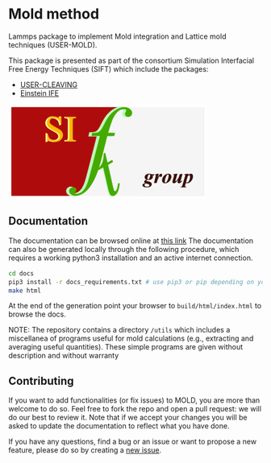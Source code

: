# Mold method

Lammps package to implement Mold integration and Lattice mold techniques (USER-MOLD).

This package is presented as part of the consortium Simulation Interfacial Free Energy Techniques (SIFT) which include the packages:

  - [USER-CLEAVING](https://github.com/demonico85/cleaving/tree/master)
  - [Einstein IFE](https://github.com/syeandel/Einstein_IFE)

![SIFT group](./docs/figs/final_logo.png)

## Documentation

The documentation can be browsed online at [this link](https://andresrtejedor.github.io/Mold/) The documentation can also be generated locally through the following procedure, which requires a working python3 installation and an active internet connection.

```bash
cd docs
pip3 install -r docs_requirements.txt # use pip3 or pip depending on your local setup
make html
```
At the end of the generation point your browser to `build/html/index.html` to browse the docs.

NOTE: The repository contains a directory `/utils` which includes a miscellanea of programs useful for  mold calculations (e.g., extracting and averaging useful quantities). These simple programs are given without description and without warranty

## Contributing

If you want to add functionalities (or fix issues) to MOLD, you are more than welcome to do so. Feel free to fork the repo and open a pull request: we will do our best to review it. Note that if we accept your changes you will be asked to update the documentation to reflect what you have done.

If you have any questions, find a bug or an issue or want to propose a new feature, please do so by creating a [new issue](https://github.com/AndresRTejedor/Mold/issues). 
